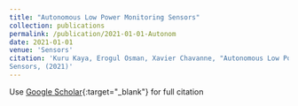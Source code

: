 ```yaml
---
title: "Autonomous Low Power Monitoring Sensors"
collection: publications
permalink: /publication/2021-01-01-Autonom
date: 2021-01-01
venue: 'Sensors'
citation: 'Kuru Kaya, Erogul Osman, Xavier Chavanne, "Autonomous Low Power Monitoring Sensors"
Sensors, (2021)'
---
```

Use [Google Scholar](https://scholar.google.com/scholar?q=Autonomous+Low+Power+Monitoring+Sensors){:target="_blank"} for full citation
